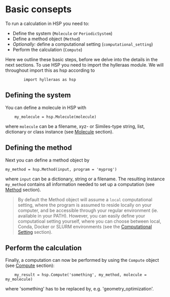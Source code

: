 # Basic consepts

To run a calculation in HSP you need to:

 - Define the system (`Molecule` or `PeriodicSystem`)
 - Define a method object (`Method`)
 - *Optionally:* define a computational setting (`computational_setting`)
 - Perform the calculation (`Compute`)

Here we outline these basic steps, before we delve into the details in the next sections. To use
HSP you need to import the hylleraas module. We will throughout import this as hsp according to

```
        import hylleraas as hsp
```

## Defining the system

You can define a molecule in HSP with

```
	my_molecule = hsp.Molecule(molecule)
```

where `molecule` can be a filename, xyz- or Similes-type string, list, dictionary or class instance (see [Molecule](molecule) section).

## Defining the method

Next you can define a method object by

	my_method = hsp.Method(input, program = 'myprog')

where `input` can be a dictionary, string or a filename. The resulting instance `my_method` contains all information needed to set up a computation (see [Method](method) section).

> By default the Method object will assume a `local` computational setting, where the program is assumed to reside locally on your computer, and be accessible through your regular environment (ie. available in your PATH). However, you can easily define your computatioal setting yourself, where you can choose between local, Conda, Docker or SLURM environments (see the [Computational Setting](computational-setting) section).

## Perform the calculation

Finally, a computation can now be performed by using the `Compute` object (see [Compute](compute) section):

```
 	my_result = hsp.Compute('something', my_method, molecule = my_molecule)
```

 where 'something' has to be replaced by, e.g. 'geometry_optimization'.

